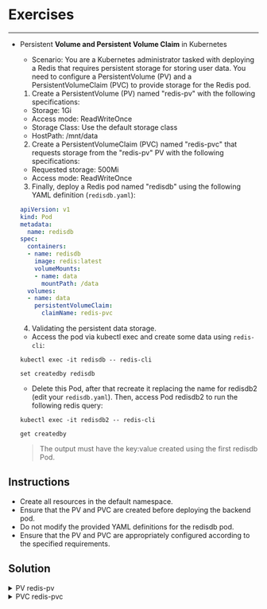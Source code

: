 # Exercises

-----------

- Persistent **Volume and Persistent Volume Claim** in Kubernetes
  
  - Scenario:
  You are a Kubernetes administrator tasked with deploying a Redis that requires persistent storage for storing user data. You need to configure a PersistentVolume (PV) and a PersistentVolumeClaim (PVC) to provide storage for the Redis pod.

  1. Create a PersistentVolume (PV) named "redis-pv" with the following specifications:
  - Storage: 1Gi
  - Access mode: ReadWriteOnce
  - Storage Class: Use the default storage class
  - HostPath: /mnt/data

  2. Create a PersistentVolumeClaim (PVC) named "redis-pvc" that requests storage from the "redis-pv" PV with the following specifications:
  - Requested storage: 500Mi
  - Access mode: ReadWriteOnce

  3. Finally, deploy a Redis pod named "redisdb" using the following YAML definition (`redisdb.yaml`):

  ```yaml
  apiVersion: v1
  kind: Pod
  metadata:
    name: redisdb
  spec:
    containers:
    - name: redisdb
      image: redis:latest
      volumeMounts:
      - name: data
        mountPath: /data
    volumes:
    - name: data
      persistentVolumeClaim:
        claimName: redis-pvc
  ```

  4. Validating the persistent data storage.

  - Access the pod via kubectl exec and create some data using `redis-cli`:

  ```shell
  kubectl exec -it redisdb -- redis-cli
  ```

  ```shell
  set createdby redisdb
  ```

  - Delete this Pod, after that recreate it replacing the name for redisdb2 (edit your `redisdb.yaml`). Then, access Pod redisdb2 to run the following redis query:

  ```shell
  kubectl exec -it redisdb2 -- redis-cli
  ```

  ```shell
  get createdby
  ```

  > The output must have the key:value created using the first redisdb Pod.

## Instructions

- Create all resources in the default namespace.
- Ensure that the PV and PVC are created before deploying the backend pod.
- Do not modify the provided YAML definitions for the redisdb pod.
- Ensure that the PV and PVC are appropriately configured according to the specified requirements.

## Solution

<details>
  <summary>PV redis-pv</summary>
  
  ```yaml
  apiVersion: v1
  kind: PersistentVolume
  metadata:
    name: redis-pv
  spec:
    storageClassName: standard
    capacity:
      storage: 1Gi
    accessModes:
      - ReadWriteOnce
    hostPath:
      path: "/mnt/data"
  ```

</details>

<details>
  <summary>PVC redis-pvc</summary>
  
  ```yaml
  apiVersion: v1
  kind: PersistentVolumeClaim
  metadata:
    name: redis-pvc
  spec:
    storageClassName: standard
    accessModes:
      - ReadWriteOnce
    resources:
      requests:
        storage: 500Mi
  ```

</details>
